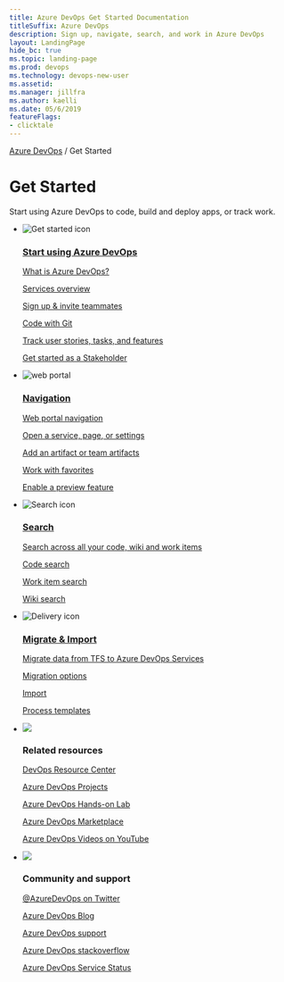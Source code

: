 ```yaml
---
title: Azure DevOps Get Started Documentation 
titleSuffix: Azure DevOps
description: Sign up, navigate, search, and work in Azure DevOps
layout: LandingPage
hide_bc: true
ms.topic: landing-page
ms.prod: devops 
ms.technology: devops-new-user
ms.assetid:  
ms.manager: jillfra 
ms.author: kaelli 
ms.date: 05/6/2019
featureFlags:
- clicktale 
---
```



<a href="/azure/devops/index">Azure DevOps</a>  /  Get Started

# Get Started 

Start using Azure DevOps to code, build and deploy apps, or track work.


<ul class="panelContent cardsF">
    <li>
        <div class="cardSize">
            <div class="cardPadding">
                <div class="card">
                    <div class="cardImageOuter">
                        <div class="cardImage">
                            <img src="https://docs.microsoft.com/media/common/i_get-started.svg" alt="Get started icon" />
                        </div>
                    </div>
                    <div class="cardText">
                        <h3><a href="/azure/devops/user-guide/index">Start using Azure DevOps</a></h3>
                        <p>
                            <a href="/azure/devops/user-guide/what-is-azure-devops">What is Azure DevOps?</a>
                        </p>
                        <p>
                            <a href="/azure/devops/user-guide/services">Services overview</a>
                        </p>
                        <p>
                            <a href="/azure/devops/user-guide/sign-up-invite-teammates">Sign up & invite teammates</a>
                        </p>
                        <p>
                            <a href="/azure/devops/user-guide/code-with-git">Code with Git</a>
                        </p>
                        <p>
                            <a href="/azure/devops/boards/get-started/plan-track-work?toc=/azure/devops/get-started/toc.json&bc=/azure/devops/get-started/breadcrumb/toc.json">Track user stories, tasks, and features</a>
                        </p>
                        <p>
                            <a href="/azure/devops/organizations/security/get-started-stakeholder?toc=/azure/devops/get-started/toc.json&bc=/azure/devops/get-started/breadcrumb/toc.json">Get started as a Stakeholder</a>
                        </p>
                    </div>
                </div>
            </div>
        </div>
    </li>
    <li>
        <div class="cardSize">
            <div class="cardPadding">
                <div class="card">
                    <div class="cardImageOuter">
                        <div class="cardImage">
                            <img src="https://docs.microsoft.com/media/common/i_portal.svg" alt="web portal" />
                        </div>
                    </div>
                    <div class="cardText">
                        <h3><a href="/azure/devops/project/navigation/index">Navigation</a></h3>
                        <p>
                            <a href="/azure/devops/project/navigation/index?toc=/azure/devops/get-started/toc.json&bc=/azure/devops/get-started/breadcrumb/toc.json">Web portal navigation</a>
                        </p>
                        <p>
                            <a href="/azure/devops/project/navigation/go-to-service-page?toc=/azure/devops/get-started/toc.json&bc=/azure/devops/get-started/breadcrumb/toc.json">Open a service, page, or settings</a>
                        </p>
                        <p>
                            <a href="/azure/devops/project/navigation/add-artifact-team?toc=/azure/devops/get-started/toc.json&bc=/azure/devops/get-started/breadcrumb/toc.json">Add an artifact or team artifacts</a>
                        </p>
                        <p>
                            <a href="/azure/devops/project/navigation/set-favorites?toc=/azure/devops/get-started/toc.json&bc=/azure/devops/get-started/breadcrumb/toc.json">Work with favorites</a>
                        </p>
                        <p>
                            <a href="/azure/devops/project/navigation/preview-features?toc=/azure/devops/get-started/toc.json&bc=/azure/devops/get-started/breadcrumb/toc.json">Enable a preview feature</a>
                        </p>
                    </div>
                </div>
            </div>
        </div>
    </li>
    <li>
        <div class="cardSize">
            <div class="cardPadding">
                <div class="card">
                    <div class="cardImageOuter">
                        <div class="cardImage">
                            <img src="https://docs.microsoft.com/media/common/i_search.svg" alt="Search icon" />
                        </div>
                    </div>
                    <div class="cardText">
                        <h3><a href="/azure/devops/project/search/index">Search</a></h3>
                        <p>
                            <a href="/azure/devops/project/search/overview?toc=/azure/devops/get-started/toc.json&bc=/azure/devops/get-started/breadcrumb/toc.json">Search across all your code, wiki and work items</a>
                        </p>
                        <p>
                            <a href="/azure/devops/project/search/code-search?toc=/azure/devops/get-started/toc.json&bc=/azure/devops/get-started/breadcrumb/toc.json">Code search</a>
                        </p>
                        <p>
                            <a href="/azure/devops/project/search/work-item-search?toc=/azure/devops/get-started/toc.json&bc=/azure/devops/get-started/breadcrumb/toc.json">Work item search</a>
                        </p>
                        <p>
                            <a href="/azure/devops/project/wiki/search-wiki?toc=/azure/devops/get-started/toc.json&bc=/azure/devops/get-started/breadcrumb/toc.json">Wiki search</a>
                        </p>
                    </div>
                </div>
            </div>
        </div>
    </li>
    <li>
        <div class="cardSize">
            <div class="cardPadding">
                <div class="card">
                    <div class="cardImageOuter">
                        <div class="cardImage">
                            <img src="https://docs.microsoft.com/media/common/i_delivery.svg" alt="Delivery icon " />
                        </div>
                    </div>
                    <div class="cardText">
                        <h3><a href="/azure/devops/migrate/index">Migrate & Import</a></h3>
                        <p>
                            <a href="/azure/devops/migrate/migration-overview">Migrate data from TFS to Azure DevOps Services</a>
                        </p>
                        <p>
                            <a href="/azure/devops/migrate/migrate-from-tfs">Migration options</a>
                        </p>
                        <p>
                            <a href="/azure/devops/migrate/import">Import</a>
                        </p>
                        <p>
                            <a href="/azure/devops/migrate/migration-processtemplates">Process templates</a>
                        </p>
                    </div>
                </div>
            </div>
        </div>
    </li>
    <li>
        <div class="cardSize">
            <div class="cardPadding">
                <div class="card">
                    <div class="cardImageOuter">
                        <div class="cardImage">
                            <img src="https://docs.microsoft.com//media/common/i_multi-connect.svg" alt=" " />
                        </div>
                    </div>
                    <div class="cardText">
                        <h3>Related resources</h3>
                        <p>
                            <a href="/azure/devops/learn/">DevOps Resource Center</a>
                        </p>
                        <p>
                            <a href="/azure/devops-projects/">Azure DevOps Projects</a>
                        </p>
                        <p>
                            <a href="https://www.azuredevopslabs.com/">Azure DevOps Hands-on Lab</a>
                        </p>
                        <p>
                            <a href="https://marketplace.visualstudio.com/">Azure DevOps Marketplace</a>
                        </p>
                        <p>
                            <a href="https://www.youtube.com/channel/UC-ikyViYMM69joIAv7dlMsA">Azure DevOps Videos on YouTube</a>
                        </p>
                    </div>
                </div>
            </div>
        </div>
    </li> 
    <li>
        <div class="cardSize">
            <div class="cardPadding">
                <div class="card">
                    <div class="cardImageOuter">
                        <div class="cardImage">
                            <img src="https://docs.microsoft.com/media/common/i_support.svg" alt=" " />
                        </div>
                    </div>
                    <div class="cardText">
                        <h3>Community and support</h3>
                        <p>
                            <a href="https://twitter.com/AzureDevOps">@AzureDevOps on Twitter</a>
                        </p>
                        <p>
                            <a href="https://devblogs.microsoft.com/devops/">Azure DevOps Blog</a>
                        </p>
                        <p>
                            <a href="https://azure.microsoft.com/en-us/support/devops/">Azure DevOps support</a>
                        </p>
                        <p>
                            <a href="https://stackoverflow.com/questions/tagged/azure-devops">Azure DevOps stackoverflow</a>
                        </p>
                        <p>
                            <a href="https://status.dev.azure.com/">Azure DevOps Service Status</a>
                        </p>
                    </div>
                </div>
            </div>
        </div>
    </li> 
</ul>

